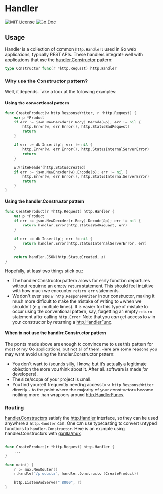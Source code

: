 # Handler

[![MIT License](https://img.shields.io/badge/license-MIT-blue.svg)](https://github.com/zpatrick/handler/blob/master/LICENSE)
[![Go Doc](https://godoc.org/github.com/zpatrick/handler?status.svg)](https://godoc.org/github.com/zpatrick/handler)

## Usage
Handler is a collection of common `http.Handlers` used in Go web applications, typically REST APIs. 
These handlers integrate well with applications that use the [handler.Constructor](https://godoc.org/github.com/zpatrick/rye#Constructor) pattern: 

```go
type Constructor func(r *http.Request) http.Handler
```

### Why use the Constructor pattern? 
Well, it depends. Take a look at the following examples: 

#### Using the conventional pattern
```go
func CreateProduct(w http.ResponseWriter, r *http.Request) {
	var p *Product
	if err := json.NewDecoder(r.Body).Decode(&p); err != nil {
		http.Error(w, err.Error(), http.StatusBadRequest)
		return
	}
	
	if err := db.Insert(p); err != nil {
		http.Error(w, err.Error(), http.StatusInternalServerError)
		return
	}
	
	w.WriteHeader(http.StatusCreated)
	if err := json.NewEncoder(w).Encode(p); err != nil {
		http.Error(w, err.Error(), http.StatusInternalServerError)
		return
	}
}
```

#### Using the handler.Constructor pattern
```go
func CreateProduct(r *http.Request) http.Handler {
	var p *Product
	if err := json.NewDecoder(r.Body).Decode(&p); err != nil {
		return handler.Error(http.StatusBadRequest, err)
	}
	
	if err := db.Insert(p); err != nil {
		return handler.Error(http.StatusInternalServerError, err)
	}
	
	return handler.JSON(http.StatusCreated, p)
}
```

Hopefully, at least two things stick out:
* The handler.Constructor pattern allows for early function departures without requiring an empty `return` statement.
This should feel intuitive with how much we encounter `return err` statements. 
* We don't even see `w http.ResponseWriter` in our constructor, making it much more difficult to make the mistake of writing to `w` when we shouldn't (e.g. multiple times). 
It is easier for this type of mistake to occur using the conventional pattern, say, forgetting an empty `return` statement after calling `http.Error`. Note that you _can_ get access to `w` in your constructor by returning a [http.HandlerFunc](https://golang.org/pkg/net/http/#HandlerFunc). 

#### When to not use the handler.Constructor pattern
The points made above are enough to convince me to use this pattern for most of my Go applications; but not all of them.
Here are some reasons you may want avoid using the handler.Constructor pattern: 
* You don't want to (sounds silly, I know, but it's actually a legitimate objection the more you think about it. 
After all, software is made _for_ developers). 
* The size/scope of your project is small. 
* You find yourself frequently needing access to `w http.ResponseWriter` directly - to the point where the majority of your constructors become nothing more than wrappers around [http.HandlerFuncs](https://golang.org/pkg/net/http/#HandlerFunc). 


### Routing 
[handler.Constructors](https://godoc.org/github.com/zpatrick/rye#Constructor) satisfy the [http.Handler](https://golang.org/pkg/net/http/#Handler) interface,
so they can be used anywhere a `http.Handler` can. 
One can use typecasting to convert untyped functions to `handler.Constructor`. 
Here is an example using handler.Constructors with [gorilla/mux](https://github.com/gorilla/mux):

```go

func CreateProduct(r *http.Request) http.Handler {
	...
}

func main() {
	r := mux.NewRouter()
	r.Handle("/products", handler.Constructor(CreateProduct))

	http.ListenAndServe(":8000", r)
}
```
